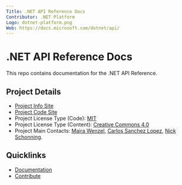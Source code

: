 ```yaml
---
Title: .NET API Reference Docs
Contributor: .NET Platform
Logo: dotnet-platform.png
Web: https://docs.microsoft.com/dotnet/api/
---
```


# .NET API Reference Docs

This repo contains documentation for the .NET API Reference.

## Project Details

* [Project Info Site](https://docs.microsoft.com/dotnet/api/)
* [Project Code Site](https://github.com/dotnet/dotnet-api-docs)
* Project License Type (Code): [MIT](https://github.com/dotnet/dotnet-api-docs/blob/master/LICENSE-CODE)
* Project License Type (Content): [Creative Commons 4.0](https://github.com/dotnet/dotnet-api-docs/blob/master/LICENSE)
* Project Main Contacts: [Maira Wenzel](https://github.com/mairaw), [Carlos Sanchez Lopez](https://github.com/carlossanlop), [Nick Schonning](https://github.com/nschonni).

## Quicklinks

* [Documentation](https://github.com/dotnet/samples)
* [Contribute](https://github.com/dotnet/dotnet-api-docs/blob/master/CONTRIBUTING.md)
